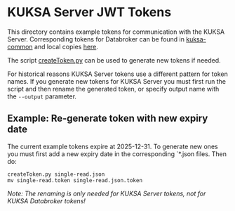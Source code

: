 # KUKSA Server JWT Tokens

This directory contains example tokens for communication with the KUKSA Server.
Corresponding tokens for Databroker can be found in
[kuksa-common](https://github.com/eclipse-kuksa/kuksa-common/tree/main/jwt) and local copies [here](../../jwt).

The script [createToken.py](https://github.com/eclipse-kuksa/kuksa-common/blob/main/jwt/createToken.py) can be used to generate new tokens if needed.

For historical reasons KUKSA Server tokens use a different pattern for token names.
If you generate new tokens for KUKSA Server you must first run the script and then rename the generated token, or specify output name with the `--output` parameter.

## Example: Re-generate token with new expiry date

The current example tokens expire at 2025-12-31. To generate new ones you must first add a new expiry date in
the corresponding `*.json files. Then do:

```
createToken.py single-read.json
mv single-read.token single-read.json.token
```

*Note: The renaming is only needed for KUKSA Server tokens, not for KUKSA Databroker tokens!*
